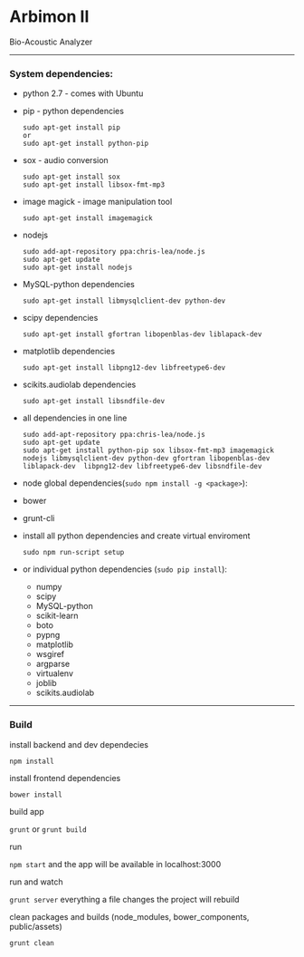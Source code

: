 # Arbimon II
Bio-Acoustic Analyzer

---

### System dependencies:

 - python 2.7 - comes with Ubuntu
 
 
 - pip - python dependencies
   ```
   sudo apt-get install pip
   or
   sudo apt-get install python-pip
   ```
   
   
 - sox - audio conversion
   ```
   sudo apt-get install sox
   sudo apt-get install libsox-fmt-mp3
   ```


 - image magick - image manipulation tool
   ```
   sudo apt-get install imagemagick
   ```
   
   
 - nodejs
   ```
   sudo add-apt-repository ppa:chris-lea/node.js
   sudo apt-get update
   sudo apt-get install nodejs
   ```
   
   
 - MySQL-python dependencies
   ```
   sudo apt-get install libmysqlclient-dev python-dev
   ```
   
   
 - scipy dependencies
   ```
   sudo apt-get install gfortran libopenblas-dev liblapack-dev
   ```
   
   
 - matplotlib dependencies
   ```
   sudo apt-get install libpng12-dev libfreetype6-dev
   ```
 - scikits.audiolab dependencies
   ```
   sudo apt-get install libsndfile-dev
   ```
 - all dependencies  in one line
   ```
   sudo add-apt-repository ppa:chris-lea/node.js
   sudo apt-get update
   sudo apt-get install python-pip sox libsox-fmt-mp3 imagemagick nodejs libmysqlclient-dev python-dev gfortran libopenblas-dev liblapack-dev  libpng12-dev libfreetype6-dev libsndfile-dev
   ```  
   
 - node global dependencies(`sudo npm install -g <package>`):
  - bower
  - grunt-cli
  

 - install all python dependencies and create virtual enviroment
    ```
    sudo npm run-script setup    
    ```

 - or individual python dependencies (`sudo pip install`):
    - numpy 
    - scipy
    - MySQL-python 
    - scikit-learn 
    - boto 
    - pypng  
    - matplotlib
    - wsgiref
    - argparse
    - virtualenv
    - joblib
    - scikits.audiolab

---

### Build

install backend and dev dependecies 

`npm install`

install frontend dependencies 

`bower install`

build app

`grunt` or `grunt build`

run

`npm start` and the app will be available in localhost:3000

run and watch

`grunt server` everything a file changes the project will rebuild

clean packages and builds (node_modules, bower_components, public/assets)

`grunt clean` 

